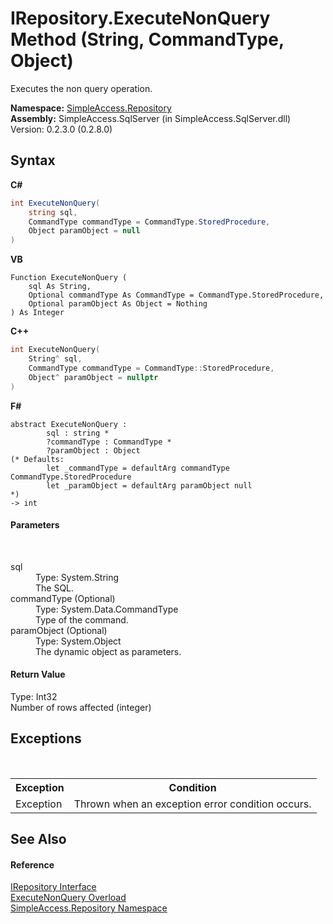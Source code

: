 # IRepository.ExecuteNonQuery Method (String, CommandType, Object)
 

Executes the non query operation.

**Namespace:**&nbsp;<a href="41571b4f-ca9a-e902-c5ef-a7c14c631bb2">SimpleAccess.Repository</a><br />**Assembly:**&nbsp;SimpleAccess.SqlServer (in SimpleAccess.SqlServer.dll) Version: 0.2.3.0 (0.2.8.0)

## Syntax

**C#**<br />
``` C#
int ExecuteNonQuery(
	string sql,
	CommandType commandType = CommandType.StoredProcedure,
	Object paramObject = null
)
```

**VB**<br />
``` VB
Function ExecuteNonQuery ( 
	sql As String,
	Optional commandType As CommandType = CommandType.StoredProcedure,
	Optional paramObject As Object = Nothing
) As Integer
```

**C++**<br />
``` C++
int ExecuteNonQuery(
	String^ sql, 
	CommandType commandType = CommandType::StoredProcedure, 
	Object^ paramObject = nullptr
)
```

**F#**<br />
``` F#
abstract ExecuteNonQuery : 
        sql : string * 
        ?commandType : CommandType * 
        ?paramObject : Object 
(* Defaults:
        let _commandType = defaultArg commandType CommandType.StoredProcedure
        let _paramObject = defaultArg paramObject null
*)
-> int 

```


#### Parameters
&nbsp;<dl><dt>sql</dt><dd>Type: System.String<br />The SQL.</dd><dt>commandType (Optional)</dt><dd>Type: System.Data.CommandType<br />Type of the command.</dd><dt>paramObject (Optional)</dt><dd>Type: System.Object<br />The dynamic object as parameters.</dd></dl>

#### Return Value
Type: Int32<br />Number of rows affected (integer)

## Exceptions
&nbsp;<table><tr><th>Exception</th><th>Condition</th></tr><tr><td>Exception</td><td>Thrown when an exception error condition occurs.</td></tr></table>

## See Also


#### Reference
<a href="fd07fd9c-c261-ae68-1133-7b203b4c101f">IRepository Interface</a><br /><a href="4305174c-a507-55ea-4dfa-c2f770b58e8b">ExecuteNonQuery Overload</a><br /><a href="41571b4f-ca9a-e902-c5ef-a7c14c631bb2">SimpleAccess.Repository Namespace</a><br />